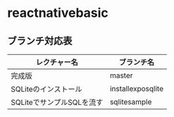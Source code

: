 # reactnativebasic

## ブランチ対応表
| レクチャー名        |  ブランチ名  |
|--------------|-----------|
| 完成版 | master      |
| SQLiteのインストール | installexposqlite  |
| SQLiteでサンプルSQLを流す | sqlitesample  |
